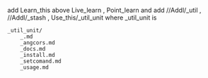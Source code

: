 add Learn_this above Live_learn , Point_learn 
and add  //Addl/_util , //Addl/_stash ,
 Use_this/_util_unit where _util_unit is 
 
    _util_unit/
        _.md
        _angcors.md
        _docs.md
        _install.md
        _setcomand.md
        _usage.md

